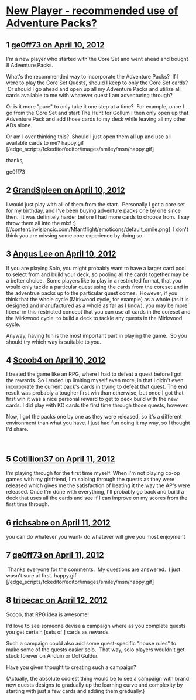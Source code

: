 # [New Player - recommended use of Adventure Packs?](https://community.fantasyflightgames.com/topic/62948-new-player-recommended-use-of-adventure-packs/)

## 1 [ge0ff73 on April 10, 2012](https://community.fantasyflightgames.com/topic/62948-new-player-recommended-use-of-adventure-packs/?do=findComment&comment=615986)

I'm a new player who started with the Core Set and went ahead and bought 8 Adventure Packs.

What's the recommended way to incorporate the Adventure Packs?  If I were to play the Core Set Quests, should I keep to only the Core Set cards?  Or should I go ahead and open up all my Adventure Packs and utilize all cards available to me with whatever quest I am adventuring through?

Or is it more "pure" to only take it one step at a time?  For example, once I go from the Core Set and start The Hunt for Gollum I then only open up that Adventure Pack and add those cards to my deck while leaving all my other ADs alone.

Or am I over thinking this?  Should I just open them all up and use all available cards to me? happy.gif [/edge_scripts/fckeditor/editor/images/smiley/msn/happy.gif]

thanks,

ge0ff73

## 2 [GrandSpleen on April 10, 2012](https://community.fantasyflightgames.com/topic/62948-new-player-recommended-use-of-adventure-packs/?do=findComment&comment=616019)

I would just play with all of them from the start.  Personally I got a core set for my birthday, and I've been buying adventure packs one by one since then.  It was definitely harder before I had more cards to choose from.  I say throw them all into the mix! :) [//content.invisioncic.com/Mfantflight/emoticons/default_smile.png]  I don't think you are missing some core experience by doing so. 

## 3 [Angus Lee on April 10, 2012](https://community.fantasyflightgames.com/topic/62948-new-player-recommended-use-of-adventure-packs/?do=findComment&comment=616022)

If you are playing Solo, you might probably want to have a larger card pool to select from and build your deck, so pooling all the cards together may be a better choice.  Some players like to play in a restricted format, that you would only tackle a particular quest using the cards from the coreset and in the adventrue packs up to the particular quest comes.  However, if you think that the whole cycle (Mirkwood cycle, for example) as a whole (as it is designed and manufactured as a whole as far as I know), you may be more liberal in this restricted concept that you can use all cards in the coreset and the Mirkwood cycle  to build a deck to tackle any quests in the Mirkwood cycle.

Anyway, having fun is the most important part in playing the game.  So you should try which way is suitable to you.

## 4 [Scoob4 on April 10, 2012](https://community.fantasyflightgames.com/topic/62948-new-player-recommended-use-of-adventure-packs/?do=findComment&comment=616027)

I treated the game like an RPG, where I had to defeat a quest before I got the rewards. So I ended up limiting myself even more, in that I didn't even incorporate the current pack's cards in trying to defeat that quest. The end result was probably a tougher first win than otherwise, but once I got that first win it was a nice personal reward to get to deck build with the new cards. I did play with KD cards the first time through those quests, however.

Now, I got the packs one by one as they were released, so it's a different environment than what you have. I just had fun doing it my way, so I thought I'd share.

 

## 5 [Cotillion37 on April 11, 2012](https://community.fantasyflightgames.com/topic/62948-new-player-recommended-use-of-adventure-packs/?do=findComment&comment=616082)

I'm playing through for the first time myself. When I'm not playing co-op games with my girlfriend, I'm soloing through the quests as they were released which gives me the satisfaction of beating it the way the AP's were released. Once I'm done with everything, I'll probably go back and build a deck that uses all the cards and see if I can improve on my scores from the first time through.

## 6 [richsabre on April 11, 2012](https://community.fantasyflightgames.com/topic/62948-new-player-recommended-use-of-adventure-packs/?do=findComment&comment=616140)

you can do whatever you want- do whatever will give you most enjoyment

## 7 [ge0ff73 on April 11, 2012](https://community.fantasyflightgames.com/topic/62948-new-player-recommended-use-of-adventure-packs/?do=findComment&comment=616197)

 Thanks everyone for the comments.  My questions are answered.  I just wasn't sure at first. happy.gif [/edge_scripts/fckeditor/editor/images/smiley/msn/happy.gif]

## 8 [tripecac on April 12, 2012](https://community.fantasyflightgames.com/topic/62948-new-player-recommended-use-of-adventure-packs/?do=findComment&comment=616925)

Scoob, that RPG idea is awesome!

I'd love to see someone devise a campaign where as you complete quests you get certain [sets of ] cards as rewards.

Such a campaign could also add some quest-specific "house rules" to make some of the quests easier solo.  That way, solo players wouldn't get stuck forever on Anduin or Dol Guldur.

Have you given thought to creating such a campaign?

(Actually, the absolute coolest thing would be to see a campaign with brand new quests designs to gradually up the learning curve and complexity by starting with just a few cards and adding them gradually.)

